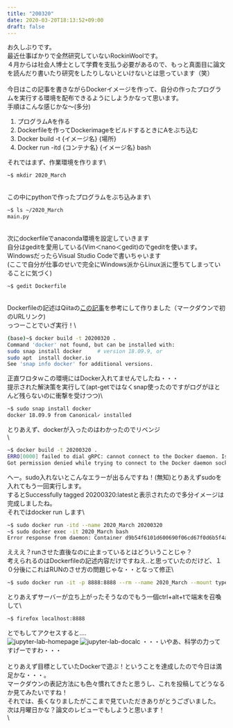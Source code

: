 ```yaml
---
title: "200320"
date: 2020-03-20T18:13:52+09:00
draft: false
---
```


お久しぶりです。\
最近仕事ばかりで全然研究していないRockinWoolです。\
４月からは社会人博士として学費を支払う必要があるので、もっと真面目に論文を読んだり書いたり研究をしたりしないといけないとは思っています（笑）\
\
今日はこの記事を書きながらDockerイメージを作って、自分の作ったプログラムを実行する環境を配布できるようにしようかなって思います。\
手順はこんな感じかな〜(多分)
1. プログラムAを作る
2. Dockerfileを作ってDockerimageをビルドするときにAをぶち込む
3. Docker build -t {イメージ名} {場所}
4. Docker run -itd {コンテナ名} {イメージ名} bash

それではまず、作業環境を作ります\
```bash
~$ mkdir 2020_March
```
\
この中にpythonで作ったプログラムをぶち込みます\
```bash
~$ ls ~/2020_March
main.py
```
\
次にdockerfileでanaconda環境を設定していきます\
自分はgeditを愛用している(Vim＜nano＜gedit)のでgeditを使います。WindowsだったらVisual Studio Codeで書いちゃいます\
(ここで自分が仕事のせいで完全にWindows派からLinux派に堕ちてしまっていることに気づく)
```bash
~$ gedit Dockerfile
```
\
Dockerfileの記述はQiitaの[この記事][1]を参考にして作りました（マークダウンで初のURLリンク)\
っつーことでいざ実行！\
```bash
(base)~$ docker build -t 20200320 .
Command 'docker' not found, but can be installed with:
sudo snap install docker     # version 18.09.9, or
sudo apt  install docker.io
See 'snap info docker' for additional versions.
```
正直ワロタｗこの環境にはDocker入れてませんでしたね・・・\
提示された解決策を実行して(apt-getではなくsnap使ったのですがログがほとんど残らないのに衝撃を受けつつ)\
```bash
~$ sudo snap install docker
docker 18.09.9 from Canonical✓ installed
```
とりあえず、dockerが入ったのはわかったのでリベンジ\
\
```bash
~$ docker build -t 20200320 .
ERRO[0000] failed to dial gRPC: cannot connect to the Docker daemon. Is 'docker daemon' running on this host?: dial unix /var/run/docker.sock: connect: permission denied 
Got permission denied while trying to connect to the Docker daemon socket at unix:///var/run/docker.sock: Post http://%2Fvar%2Frun%2Fdocker.sock/v1.39/build?buildargs=%7B%7D&cachefrom=%5B%5D&cgroupparent=&cpuperiod=0&cpuquota=0&cpusetcpus=&cpusetmems=&cpushares=0&dockerfile=Dockerfile&labels=%7B%7D&memory=0&memswap=0&networkmode=default&rm=1&session=py0c14unib9pi5f8397h7t1y0&shmsize=0&t=20200320&target=&ulimits=null&version=1: dial unix /var/run/docker.sock: connect: permission denied
```
へー。sudo入れないとこんなエラーが出るんですね！(無知)とりあえずsudoを入れてもう一回実行します。\
するとSuccessfully tagged 20200320:latestと表示されたので多分イメージは完成しましたね。\
それではdocker run します\
```bash
~$ sudo docker run -itd --name 2020_March 20200320
~$ sudo docker exec -it 2020_March bash
Error response from daemon: Container d9b54f6101d600690f06cd67f0d6b5f4a4294384e65476023f2e105b8817f212 is not running 
```
えええ？runさせた直後なのに止まっているとはどういうことじゃ？\
考えられるのはDockerfileの記述内容だけですねえ..と思っていたのだけど、１０分後にこれはRUNのさせ方の問題じゃな・・となって修正\
```bash
~$ sudo docker run -it -p 8888:8888 --rm --name 2020_March --mount type=bind,src=`pwd`,dst=/program_A 20200320
```
とりあえずサーバーが立ち上がったそうなのでもう一個ctrl+alt+tで端末を召喚して\
```bash
~$ firefox localhost:8888
```
とでもしてアクセスすると....\
![jupyter-lab-homepage](/img/j1.png)
![jupyter-lab-docalc](/img/j2.png)
・・・いやあ、科学の力ってすげーですわ・・・\
\
とりあえず目標としていたDockerで遊ぶ！ということを達成したので今日は満足かな・・・。\
マークダウンの表記方法にも色々慣れてきたと思うし、これを投稿してどうなるか見てみたいですね！\
それでは、長くなりましたがここまで見ていただきありがとうございました。\
次は月曜日かな？論文のレビューでもしようと思います！\
\

[1]:https://qiita.com/komiya_____/items/96c14485eb035701e218



